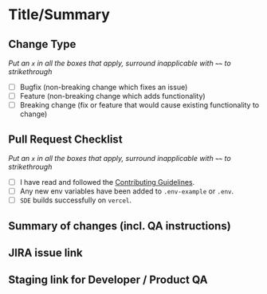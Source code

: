 # Title/Summary

## Change Type

*Put an `x` in all the boxes that apply, surround inapplicable with **`~~`** to strikethrough*

- [ ] Bugfix (non-breaking change which fixes an issue)
- [ ] Feature (non-breaking change which adds functionality)
- [ ] Breaking change (fix or feature that would cause existing functionality to change)

## Pull Request Checklist

*Put an `x` in all the boxes that apply, surround inapplicable with **`~~`** to strikethrough*

- [ ] I have read and followed the [Contributing Guidelines](https://github.com/freaks-syndicate/smart-data-entry/blob/develop/CONTRIBUTING.md).
- [ ] Any new env variables have been added to `.env-example` or `.env`.
- [ ] `SDE` builds successfully on `vercel`.

## Summary of changes (incl. QA instructions)

## JIRA issue link

## Staging link for Developer / Product QA
